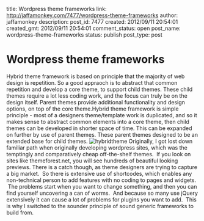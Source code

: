 title: Wordpress theme frameworks
link: http://jaffamonkey.com/7477/wordpress-theme-frameworks
author: jaffamonkey
description: 
post_id: 7477
created: 2012/09/11 20:54:01
created_gmt: 2012/09/11 20:54:01
comment_status: open
post_name: wordpress-theme-frameworks
status: publish
post_type: post

# Wordpress theme frameworks

Hybrid theme framework is based on principle that the majority of web design is repetition. So a good appraoch is to abstract that common repetition and develop a core theme, to support child themes. These child themes require a lot less coding work, and the focus can truly be on the design itself. Parent themes provide additional functionality and design options, on top of the core theme.Hybrid theme framework is simple principle - most of a designers theme/template work is duplicated, and so it makes sense to abstract common elements into a core theme, then child themes can be developed in shorter space of time. This can be expanded on further by use of parent themes. These parent themes designed to be an extended base for child themes. ![hybridtheme](/wp-content/uploads/2012/08/hybridtheme1.jpg) Originally, I got lost down familiar path when originally developing wordpress sites, which was the temptingly and comparatively cheap off-the-shelf themes.  If you look on sites like themeforest.net, you will see hundreds of beautiful looking previews. There is a catch though, as theme designers are trying to capture a big market.  So there is extensive use of shortcodes, which enables any non-technical person to add features with no coding to pages and widgets.  The problems start when you want to change something, and then you can find yourself uncovering a can of worms.  And because so many use jQuery extensively it can cause a lot of problems for plugins you want to add.  This is why I switched to the sounder principle of sound generic frameworks to build from.